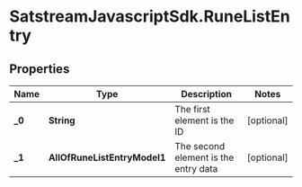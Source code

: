 # SatstreamJavascriptSdk.RuneListEntry

## Properties
Name | Type | Description | Notes
------------ | ------------- | ------------- | -------------
**_0** | **String** | The first element is the ID | [optional] 
**_1** | **AllOfRuneListEntryModel1** | The second element is the entry data | [optional] 
